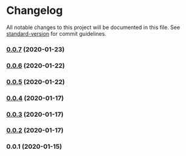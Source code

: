 # Changelog

All notable changes to this project will be documented in this file. See [standard-version](https://github.com/conventional-changelog/standard-version) for commit guidelines.

### [0.0.7](https://github.com/noiach/gateway-js/compare/v0.0.6...v0.0.7) (2020-01-23)

### [0.0.6](https://github.com/noiach/gateway-js/compare/v0.0.5...v0.0.6) (2020-01-22)

### [0.0.5](https://github.com/noiach/gateway-js/compare/v0.0.4...v0.0.5) (2020-01-22)

### [0.0.4](https://github.com/noiach/gateway-js/compare/v0.0.3...v0.0.4) (2020-01-17)

### [0.0.3](https://github.com/noiach/gateway-js/compare/v0.0.2...v0.0.3) (2020-01-17)

### [0.0.2](https://github.com/noiach/gateway-js/compare/v0.0.1...v0.0.2) (2020-01-17)

### 0.0.1 (2020-01-15)
